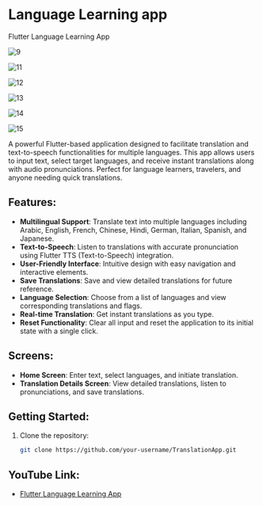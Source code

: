 # Language Learning app

Flutter Language Learning App


![9](https://github.com/user-attachments/assets/84bc3803-e991-4b06-b960-0bca789596c2)









![11](https://github.com/user-attachments/assets/421ba548-ef86-46f6-9f7a-d7d4f9dcefe6)





![12](https://github.com/user-attachments/assets/7545f84d-3aad-441e-b9a5-59258fc99dc4)









![13](https://github.com/user-attachments/assets/b83913ff-376d-4e53-a11d-1d34a1e5b0ac)




![14](https://github.com/user-attachments/assets/2cd8acb8-8cea-4838-9990-67cd9b885631)




![15](https://github.com/user-attachments/assets/b2021da6-6462-491a-9975-ef1bc6806294)








A powerful Flutter-based application designed to facilitate translation and text-to-speech functionalities for multiple languages. This app allows users to input text, select target languages, and receive instant translations along with audio pronunciations. Perfect for language learners, travelers, and anyone needing quick translations.

## Features:
- **Multilingual Support**: Translate text into multiple languages including Arabic, English, French, Chinese, Hindi, German, Italian, Spanish, and Japanese.
- **Text-to-Speech**: Listen to translations with accurate pronunciation using Flutter TTS (Text-to-Speech) integration.
- **User-Friendly Interface**: Intuitive design with easy navigation and interactive elements.
- **Save Translations**: Save and view detailed translations for future reference.
- **Language Selection**: Choose from a list of languages and view corresponding translations and flags.
- **Real-time Translation**: Get instant translations as you type.
- **Reset Functionality**: Clear all input and reset the application to its initial state with a single click.

## Screens:
- **Home Screen**: Enter text, select languages, and initiate translation.
- **Translation Details Screen**: View detailed translations, listen to pronunciations, and save translations.

## Getting Started:
1. Clone the repository:
   ```sh
   git clone https://github.com/your-username/TranslationApp.git

## YouTube Link:

- [Flutter Language Learning App](https://youtu.be/lHYGhNtaNRg)
